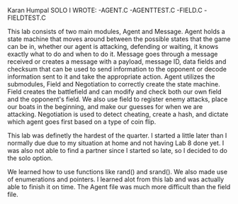 Karan Humpal SOLO
I WROTE:
-AGENT.C
-AGENTTEST.C
-FIELD.C
-FIELDTEST.C

This lab consists of two main modules, Agent and Message. Agent holds a state machine that moves around between the possible states that the game can be in, whether our agent is attacking, defending or waiting, it knows exactly what to do and when to do it. Message goes through a message received or creates a message with a payload, message ID, data fields and checksum that can be used to send information to the opponent or decode information sent to it and take the appropriate action. Agent utilizes the submodules, Field and Negotiation to correctly create the state machine. Field creates the battlefield and can modify and check both our own field and the opponent's field. We also use field to register enemy attacks, place our boats in the beginning, and make our guesses for when we are attacking. Negotiation is used to detect cheating, create a hash, and dictate which agent goes first based on a type of coin flip.

This lab was definetly the hardest of the quarter. I started a little later than I normally due due to my situation at home and not having Lab 8 done yet. I was also not able to find a partner since I started so late, so I decided to do the solo option.

We learned how to use functions like rand() and srand(). We also made use of enumerations and pointers. I learned alot from this lab and was actually able to finish it on time. The Agent file was much more difficult than the field file. 


